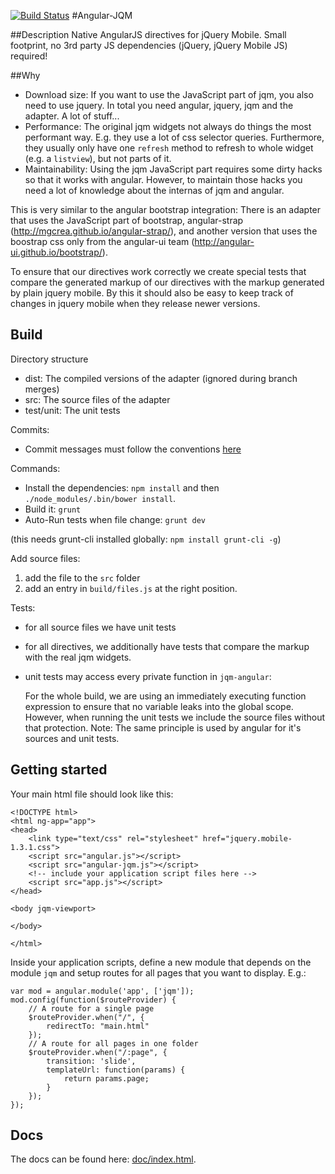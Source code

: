[![Build Status](https://travis-ci.org/opitzconsulting/angular-jqm.png)](https://travis-ci.org/opitzconsulting/angular-jqm)
#Angular-JQM

##Description
Native AngularJS directives for jQuery Mobile. Small footprint, no 3rd party JS dependencies (jQuery, jQuery Mobile JS) required!


##Why

- Download size: If you want to use the JavaScript part of jqm, you also need to use jquery.
  In total you need angular, jquery, jqm and the adapter. A lot of stuff...
- Performance: The original jqm widgets not always do things the most performant way.
  E.g. they use a lot of css selector queries. Furthermore, they usually only have one `refresh` method
  to refresh to whole widget (e.g. a `listview`), but not parts of it.
- Maintainability: Using the jqm JavaScript part requires some dirty hacks so that it works with angular.
  However, to maintain those hacks you need a lot of knowledge about the internas of jqm and angular.

This is very similar to the angular bootstrap integration: There is an adapter that uses 
the JavaScript part of bootstrap, angular-strap (http://mgcrea.github.io/angular-strap/), and another version
that uses the boostrap css only from the angular-ui team (http://angular-ui.github.io/bootstrap/).

To ensure that our directives work correctly we create special tests that compare the
generated markup of our directives with the markup generated by plain jquery mobile. By this it should
also be easy to keep track of changes in jquery mobile when they release newer versions.

## Build
Directory structure

- dist: The compiled versions of the adapter (ignored during branch merges)
- src: The source files of the adapter
- test/unit: The unit tests

Commits:

- Commit messages must follow the conventions [here](https://github.com/btford/grunt-conventional-changelog)

Commands:

- Install the dependencies: `npm install` and then `./node_modules/.bin/bower install`.
- Build it: `grunt`
- Auto-Run tests when file change: `grunt dev`

(this needs grunt-cli installed globally: `npm install grunt-cli -g`)

Add source files:

1. add the file to the `src` folder
2. add an entry in `build/files.js` at the right position.

Tests:

- for all source files we have unit tests
- for all directives, we additionally have tests that compare the markup with the real jqm widgets.
- unit tests may access every private function in `jqm-angular`:

    For the whole build, we are using an immediately executing function expression to ensure that
no variable leaks into the global scope. However, when running the unit tests we include the source files without that protection.
    Note: The same principle is used by angular for it's sources and unit tests.

## Getting started

Your main html file should look like this:

    <!DOCTYPE html>
    <html ng-app="app">
    <head>
        <link type="text/css" rel="stylesheet" href="jquery.mobile-1.3.1.css">
        <script src="angular.js"></script>
        <script src="angular-jqm.js"></script>
        <!-- include your application script files here -->
        <script src="app.js"></script>
    </head>

    <body jqm-viewport>

    </body>

    </html>

Inside your application scripts, define a new module that depends on the module `jqm` and setup routes
for all pages that you want to display. E.g.:

    var mod = angular.module('app', ['jqm']);
    mod.config(function($routeProvider) {
        // A route for a single page
        $routeProvider.when("/", {
            redirectTo: "main.html"
        });
        // A route for all pages in one folder
        $routeProvider.when("/:page", {
            transition: 'slide',
            templateUrl: function(params) {
                return params.page;
            }
        });
    });

## Docs
The docs can be found here: [doc/index.html](https://rawgithub.com/opitzconsulting/angular-jqm/master/doc/index.html).
